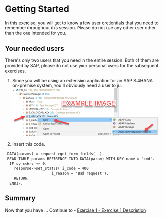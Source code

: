 # Getting Started

In this exercise, you will get to know a few user credentials that you need to remember throughout this session. Please do not use any other user other than the one intended for you. 

## Your needed users

There's only two users that you need in the entire session. Both of them are provided by SAP, please do not use your personal users for the subsequent exercises.

1.	Since you will be using an extension application for an SAP S/4HANA on-premise system, you'll obviously need a user to ju.
<br>![](/exercises/ex0/images/00_00_0010.png)

2.	Insert this code.
``` abap
 DATA(params) = request->get_form_fields(  ).
 READ TABLE params REFERENCE INTO DATA(param) WITH KEY name = 'cmd'.
  IF sy-subrc <> 0.
    response->set_status( i_code = 400
                     i_reason = 'Bad request').
    RETURN.
  ENDIF.
```

## Summary

Now that you have ... 
Continue to - [Exercise 1 - Exercise 1 Description](../ex1/README.md)
